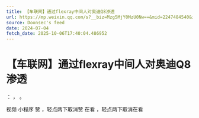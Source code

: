 ```yaml
---
title: 【车联网】通过flexray中间人对奥迪Q8渗透
url: https://mp.weixin.qq.com/s?__biz=Mzg5MjY0MzU0Nw==&mid=2247484540&idx=1&sn=d6e124185430b0bca95343359c1deda9
source: Doonsec's feed
date: 2024-07-04
fetch_date: 2025-10-06T17:40:04.486952
---
```


# 【车联网】通过flexray中间人对奥迪Q8渗透

：
，
。

视频
小程序
赞
，轻点两下取消赞
在看
，轻点两下取消在看